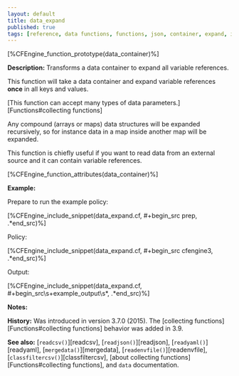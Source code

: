 ```yaml
---
layout: default
title: data_expand
published: true
tags: [reference, data functions, functions, json, container, expand, inline_json]
---
```


[%CFEngine_function_prototype(data_container)%]

**Description:** Transforms a data container to expand all variable references.

This function will take a data container and expand variable
references **once** in all keys and values.

[This function can accept many types of data parameters.][Functions#collecting functions]

Any compound (arrays or maps) data structures will be expanded
recursively, so for instance data in a map inside another map will be
expanded.

This function is chiefly useful if you want to read data from an
external source and it can contain variable references.

[%CFEngine_function_attributes(data_container)%]

**Example:**

Prepare to run the example policy:

[%CFEngine_include_snippet(data_expand.cf, #\+begin_src prep, .*end_src)%]

Policy:

[%CFEngine_include_snippet(data_expand.cf, #\+begin_src cfengine3, .*end_src)%]

Output:

[%CFEngine_include_snippet(data_expand.cf, #\+begin_src\s+example_output\s*, .*end_src)%]

**Notes:**

**History:** Was introduced in version 3.7.0 (2015). The [collecting functions][Functions#collecting functions] behavior was added in 3.9.

**See also:** [`readcsv()`][readcsv], [`readjson()`][readjson], [`readyaml()`][readyaml], [`mergedata()`][mergedata], [`readenvfile()`][readenvfile], [`classfiltercsv()`][classfiltercsv], [about collecting functions][Functions#collecting functions], and `data` documentation.
